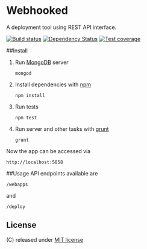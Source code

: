 Webhooked
=========

A deployment tool using REST API interface.

[![Build status][travis-image]][travis-url]
[![Dependency Status][david-image]][david-url]
[![Test coverage][coveralls-image]][coveralls-url]

##Install
1. Run [MongoDB](http://docs.mongodb.org/manual/installation/) server

	```
	mongod
	```

2. Install dependencies with [npm](https://www.npmjs.org/)

	```
	npm install
	```

3. Run tests

	```
	npm test
	```

4. Run server and other tasks with [grunt](http://gruntjs.com/)

	```
	grunt
	```

Now the app can be accessed via

```
http://localhost:5858
```

##Usage
API endpoints available are
```
/webapps
```
and
```
/deploy
```


[travis-image]: https://img.shields.io/travis/cosmosgenius/webhooked.svg?style=flat-square
[travis-url]: https://travis-ci.org/cosmosgenius/webhooked
[coveralls-image]: https://img.shields.io/coveralls/cosmosgenius/webhooked.svg?style=flat-square
[coveralls-url]: https://coveralls.io/r/cosmosgenius/webhooked?branch=master
[david-image]: http://img.shields.io/david/cosmosgenius/webhooked.svg?style=flat-square
[david-url]: https://david-dm.org/cosmosgenius/webhooked

## License

(C) released under [MIT license](LICENSE)